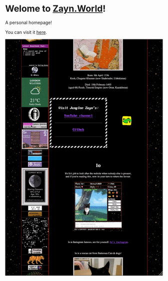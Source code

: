# Welome to [Zayn.World](https://zayn.world)!

A personal homepage!

You can visit it [here](https://zayn.world).

![website preview](/Images/readme/preview.gif)
